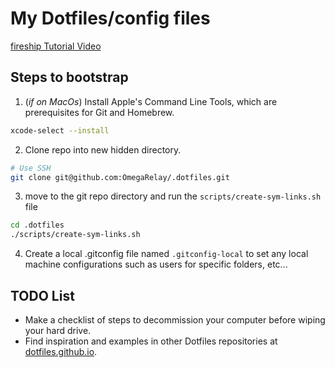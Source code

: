 # My Dotfiles/config files

[fireship Tutorial Video](https://youtu.be/r_MpUP6aKiQ "Dotfiles in 100 Seconds on YouTube")

## Steps to bootstrap

1. (*if on MacOs*) Install Apple's Command Line Tools, which are prerequisites for Git and Homebrew.

```zsh
xcode-select --install
```


2. Clone repo into new hidden directory.

```zsh
# Use SSH
git clone git@github.com:OmegaRelay/.dotfiles.git
```


3. move to the git repo directory and run the ```scripts/create-sym-links.sh``` file

```zsh
cd .dotfiles
./scripts/create-sym-links.sh
```

4. Create a local .gitconfig file named ```.gitconfig-local``` to set any local machine configurations such as users for specific folders, etc...

## TODO List

- Make a checklist of steps to decommission your computer before wiping your hard drive.
- Find inspiration and examples in other Dotfiles repositories at [dotfiles.github.io](https://dotfiles.github.io/).
